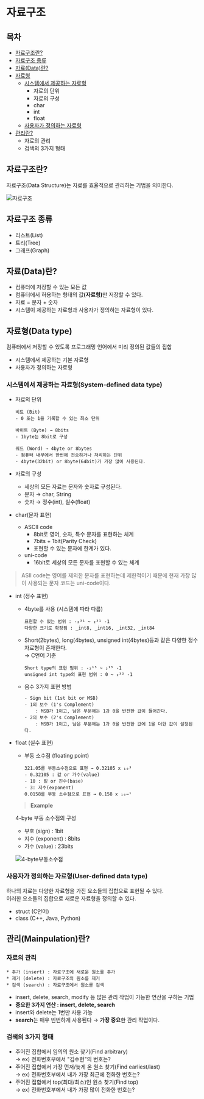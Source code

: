 # 자료구조

## 목차
* [자료구조란?](https://github.com/elilly00/TIL/blob/main/Data%20Structure/00.%EC%9E%90%EB%A3%8C%EA%B5%AC%EC%A1%B0.md#%EC%9E%90%EB%A3%8C%EA%B5%AC%EC%A1%B0%EB%9E%80)
* [자료구조 종류](https://github.com/elilly00/TIL/blob/main/Data%20Structure/00.%EC%9E%90%EB%A3%8C%EA%B5%AC%EC%A1%B0.md#%EC%9E%90%EB%A3%8C%EA%B5%AC%EC%A1%B0-%EC%A2%85%EB%A5%98)
* [자료(Data)란?](https://github.com/elilly00/TIL/blob/main/Data%20Structure/00.%EC%9E%90%EB%A3%8C%EA%B5%AC%EC%A1%B0.md#%EC%9E%90%EB%A3%8Cdata%EB%9E%80)
* [자료형](https://github.com/elilly00/TIL/blob/main/Data%20Structure/00.%EC%9E%90%EB%A3%8C%EA%B5%AC%EC%A1%B0.md#%EC%9E%90%EB%A3%8C%ED%98%95data-type)
    * [시스템에서 제공하는 자료형](https://github.com/elilly00/TIL/blob/main/Data%20Structure/00.%EC%9E%90%EB%A3%8C%EA%B5%AC%EC%A1%B0.md#%EC%8B%9C%EC%8A%A4%ED%85%9C%EC%97%90%EC%84%9C-%EC%A0%9C%EA%B3%B5%ED%95%98%EB%8A%94-%EC%9E%90%EB%A3%8C%ED%98%95system-defined-data-type)
        * 자료의 단위
        * 자료의 구성
        * char
        * int 
        * float
    * [사용자가 정의하는 자료형](https://github.com/elilly00/TIL/blob/main/Data%20Structure/00.%EC%9E%90%EB%A3%8C%EA%B5%AC%EC%A1%B0.md#%EC%82%AC%EC%9A%A9%EC%9E%90%EA%B0%80-%EC%A0%95%EC%9D%98%ED%95%98%EB%8A%94-%EC%9E%90%EB%A3%8C%ED%98%95user-defined-data-type)
* [관리란?](https://github.com/elilly00/TIL/blob/main/Data%20Structure/00.%EC%9E%90%EB%A3%8C%EA%B5%AC%EC%A1%B0.md#%EA%B4%80%EB%A6%ACmainpulation%EB%9E%80)
    * 자료의 관리
    * 검색의 3가지 형태


## 자료구조란?

자료구조(Data Structure)는 자료를 효율적으로 관리하는 기법을 의미한다.

![자료구조](https://user-images.githubusercontent.com/90914001/153979469-c483da64-ffe8-4212-8e44-e80365d18c43.PNG)

## 자료구조 종류

* 리스트(List)
* 트리(Tree)
* 그래프(Graph)

## 자료(Data)란?

* 컴퓨터에 저장할 수 있는 모든 값
* 컴퓨터에서 허용하는 형태의 값<b>(자료형)</b>만 저장할 수 있다.
* 자료 = 문자 + 숫자
* 시스템이 제공하는 자료형과 사용자가 정의하는 자료형이 있다.

## 자료형(Data type)

컴퓨터에서 저장할 수 있도록 프로그래밍 언어에서 미리 정의된 값들의 집합

* 시스템에서 제공하는 기본 자료형
* 사용자가 정의하는 자료형

### 시스템에서 제공하는 자료형(System-defined data type)

* 자료의 단위
    ```
    비트 (Bit)
    - 0 또는 1을 기록할 수 있는 최소 단위

    바이트 (Byte) → 8bits
    - 1byte는 8bit로 구성

    워드 (Word) → 4byte or 8bytes
    - 컴퓨터 내부에서 한번에 전송하거나 처리하는 단위
    - 4byte(32bit) or 8byte(64bit)가 가장 많이 사용된다. 
    ```

* 자료의 구성
    * 세상의 모든 자료는 문자와 숫자로 구성된다.
    * 문자 → char, String
    * 숫자 → 정수(int), 실수(float)

* char(문자 표현)
    * ASCII code 
        * 8bit로 영어, 숫자, 특수 문자를 표현하는 체계
        * 7bits + 1bit(Parity Check)
        * 표현할 수 있는 문자에 한계가 있다.
    * uni-code
        * 16bit로 세상의 모든 문자를 표현할 수 있는 체계

> ASII code는 영어를 제외한 문자를 표현하는데 제한적이기 때문에 현재 가장 많이 사용되는 문자 코드는 uni-code이다. 

* int (정수 표현)
    * 4byte를 사용 (시스템에 따라 다름)
        ```
        표현할 수 있는 범위 : -₂³¹ ~ ₂³¹ -1
        다양한 크기로 확장됨 : _int8, _int16, _int32, _int84
        ```
    * Short(2bytes), long(4bytes), unsigned int(4bytes)등과 같은 다양한 정수 자료형이 존재한다. <br/>→ C언어 기준
        ```
        Short type의 표현 범위 : -₂¹⁵ ~ ₂¹⁵ -1
        unsigned int type의 표현 범위 : 0 ~ ₂³² -1
        ```
    * 음수 3가지 표현 방법
        ```
        - Sign bit (1st bit or MSB)
        - 1의 보수 (1's Complement) 
            : MSB가 1이고, 남은 부분에는 1과 0을 반전한 값이 들어간다.
        - 2의 보수 (2's Complement) 
            : MSB가 1이고, 남은 부분에는 1과 0을 반전한 값에 1을 더한 값이 설정된다.
        ```
* float (실수 표현)
    * 부동 소수점 (floating point)
        ```
        321.05를 부동소수점으로 표현 → 0.32105 x ₁₀³
        - 0.32105 : 값 or 가수(value)
        - 10 : 밑 or 진수(base)
        - 3: 지수(exponent)
        0.0158를 부동 소수점으로 표현 → 0.158 x ₁₀−¹
        ```
    > <b>Example</b> 

    4-byte 부동 소수점의 구성
    
    * 부호 (sign) : 1bit
    * 지수 (exponent) : 8bits
    * 가수 (value) : 23bits
    
    ![4-byte부동소수점](https://user-images.githubusercontent.com/90914001/153979545-2c00055a-8c1c-4c9c-bde9-cb0475e14fab.PNG)

### 사용자가 정의하는 자료형(User-defined data type)

하나의 자료는 다양한 자료형을 가진 요소들의 집합으로 표현될 수 있다. <br/>
이러한 요소들의 집합으로 새로운 자료형을 정의할 수 있다.

* struct (C언어)
* class (C++, Java, Python)

## 관리(Mainpulation)란?

### 자료의 관리
```
* 추가 (insert) : 자료구조에 새로운 원소를 추가
* 제거 (delete) : 자료구조의 원소를 제거
* 검색 (search) : 자료구조에서 원소를 검색
```

* insert, delete, search, modify 등 많은 관리 작업이 가능한 연산을 구하는 기법
* <b>중요한 3가지 연산 : insert, delete, search </b>
* insert와 delete는 1번만 사용 가능
* <b>search</b>는 매우 빈번하게 사용된다 → <b>가장 중요</b>한 관리 작업이다. 

### 검색의 3가지 형태

* 주어진 집합에서 임의의 원소 찾기(Find arbitrary) <br/>
→ ex) 전화번호부에서 "김수현"의 번호는?
* 주어진 집합에서 가장 먼저/늦게 온 원소 찾기(Find earliest/last) <br/>
→ ex) 전화번호부에서 내가 가장 최근에 전화한 번호는?
* 주어진 집합에서 top(최대/최소)인 원소 찾기(Find top) <br/>
→ ex) 전화번호부에서 내가 가장 많이 전화한 번호는?

